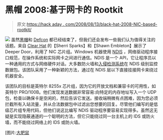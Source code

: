 # 黑帽 2008:基于网卡的 Rootkit

> 原文:[https://hack aday . com/2008/08/13/black-hat-2008-NIC-based-rootkit/](https://hackaday.com/2008/08/13/black-hat-2008-nic-based-rootkit/)

![](../Images/fb8482222b36669db6105782dbc04fb6.png)
虽然[黑帽](http://mahalo.com/Black_Hat)和 [Defcon](http://mahalo.com/Defcon) 都已经结束了，但我们还会发布一些我们认为值得关注的话题。来自 [Clear Hat](http://clearhatconsulting.com/index.php) 的【Sherri Sparks】和【Shawn Embleton】展示了 Deeper Door，利用了 NIC 芯片组。Windows 机器使用 [NDIS](http://en.wikipedia.org/wiki/NDIS) ，网络驱动程序接口规范，在操作系统和实际网卡之间进行通信。NDIS 是一个 API，它让程序员以一种通用的方式与网络硬件对话。大多数防火墙和[入侵检测系统](http://en.wikipedia.org/wiki/Intrusion_detection_system)在 NDIS 级别监控数据包。该团队采用了一种新颖的方法，通过在 NDIS 层以下直接挂接网卡来绕过机器安全。

该团队的目标是英特尔 8255x 芯片组，因为它的开放文档和兼容卡的可用性，如英特尔 PRO/100B。他们发现发送数据非常容易:向特定的内存地址写入一个 UDP 包，检查以确保卡是空闲的，然后告诉它发送。接收端稍微有点困难，因为您必须拦截所有入站流量，并从合法数据包中过滤出您想要的回复。尽管他们编写的是低级芯片组专用代码，但他们说这比编写 NDIS 驱动程序要容易实现得多。虽然这无疑是实现隐蔽通道的一个聪明的方法，但它只能绕过同一台主机上的 IDS 或防火墙，而不能绕过网络上的 IDS 或防火墙。

[图片:[大肥鼠](http://flickr.com/photos/bigfatrat/110453280/)